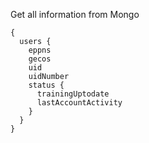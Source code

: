 Get all information from Mongo

```
{
  users {
    eppns
    gecos
    uid
    uidNumber
    status {
      trainingUptodate
      lastAccountActivity
    }
  }
}
```